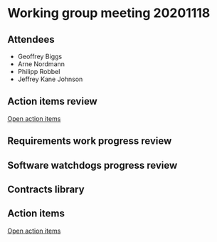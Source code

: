 # Working group meeting 20201118

## Attendees

- Geoffrey Biggs
- Arne Nordmann
- Philipp Robbel
- Jeffrey Kane Johnson

## Action items review

[Open action items](https://github.com/ros-safety/safety_working_group/projects/1)


## Requirements work progress review


## Software watchdogs progress review


## Contracts library


## Action items

[Open action items](https://github.com/ros2/safety_working_group/issues)
